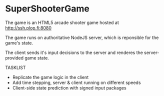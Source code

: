 SuperShooterGame
================

The game is an HTML5 arcade shooter game hosted at
http://ssh.plop.fi:8080

The game runs on authoritative NodeJS server, which is reponsible for the game's state.

The client sends it's input decisions to the server and renderes the server-provided game state.

TASKLIST
- Replicate the game logic in the client
- Add time stepping, server & client running on different speeds
- Client-side state prediction with signed input packages
